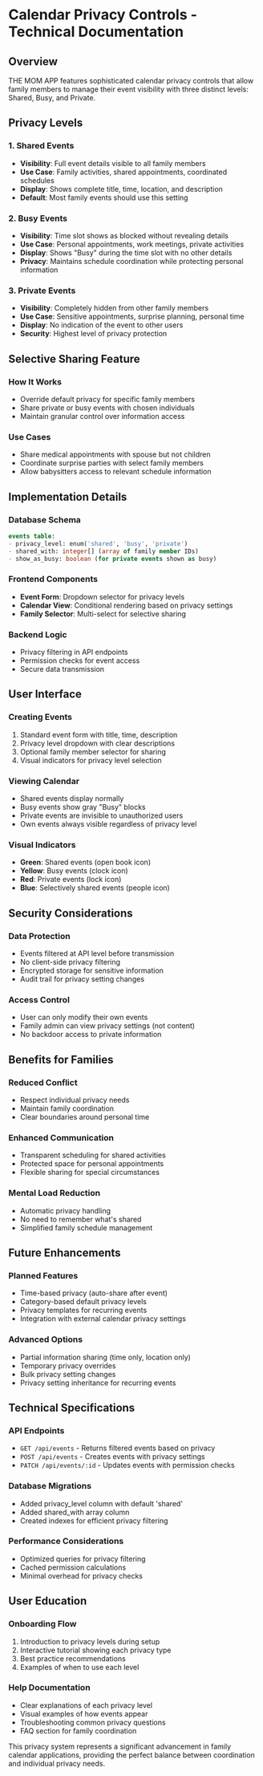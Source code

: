 # Calendar Privacy Controls - Technical Documentation

## Overview
THE MOM APP features sophisticated calendar privacy controls that allow family members to manage their event visibility with three distinct levels: Shared, Busy, and Private.

## Privacy Levels

### 1. Shared Events
- **Visibility**: Full event details visible to all family members
- **Use Case**: Family activities, shared appointments, coordinated schedules
- **Display**: Shows complete title, time, location, and description
- **Default**: Most family events should use this setting

### 2. Busy Events  
- **Visibility**: Time slot shows as blocked without revealing details
- **Use Case**: Personal appointments, work meetings, private activities
- **Display**: Shows "Busy" during the time slot with no other details
- **Privacy**: Maintains schedule coordination while protecting personal information

### 3. Private Events
- **Visibility**: Completely hidden from other family members
- **Use Case**: Sensitive appointments, surprise planning, personal time
- **Display**: No indication of the event to other users
- **Security**: Highest level of privacy protection

## Selective Sharing Feature

### How It Works
- Override default privacy for specific family members
- Share private or busy events with chosen individuals
- Maintain granular control over information access

### Use Cases
- Share medical appointments with spouse but not children
- Coordinate surprise parties with select family members
- Allow babysitters access to relevant schedule information

## Implementation Details

### Database Schema
```sql
events table:
- privacy_level: enum('shared', 'busy', 'private')
- shared_with: integer[] (array of family member IDs)
- show_as_busy: boolean (for private events shown as busy)
```

### Frontend Components
- **Event Form**: Dropdown selector for privacy levels
- **Calendar View**: Conditional rendering based on privacy settings
- **Family Selector**: Multi-select for selective sharing

### Backend Logic
- Privacy filtering in API endpoints
- Permission checks for event access
- Secure data transmission

## User Interface

### Creating Events
1. Standard event form with title, time, description
2. Privacy level dropdown with clear descriptions
3. Optional family member selector for sharing
4. Visual indicators for privacy level selection

### Viewing Calendar
- Shared events display normally
- Busy events show gray "Busy" blocks
- Private events are invisible to unauthorized users
- Own events always visible regardless of privacy level

### Visual Indicators
- **Green**: Shared events (open book icon)
- **Yellow**: Busy events (clock icon)  
- **Red**: Private events (lock icon)
- **Blue**: Selectively shared events (people icon)

## Security Considerations

### Data Protection
- Events filtered at API level before transmission
- No client-side privacy filtering
- Encrypted storage for sensitive information
- Audit trail for privacy setting changes

### Access Control
- User can only modify their own events
- Family admin can view privacy settings (not content)
- No backdoor access to private information

## Benefits for Families

### Reduced Conflict
- Respect individual privacy needs
- Maintain family coordination
- Clear boundaries around personal time

### Enhanced Communication
- Transparent scheduling for shared activities
- Protected space for personal appointments
- Flexible sharing for special circumstances

### Mental Load Reduction
- Automatic privacy handling
- No need to remember what's shared
- Simplified family schedule management

## Future Enhancements

### Planned Features
- Time-based privacy (auto-share after event)
- Category-based default privacy levels
- Privacy templates for recurring events
- Integration with external calendar privacy settings

### Advanced Options
- Partial information sharing (time only, location only)
- Temporary privacy overrides
- Bulk privacy setting changes
- Privacy setting inheritance for recurring events

## Technical Specifications

### API Endpoints
- `GET /api/events` - Returns filtered events based on privacy
- `POST /api/events` - Creates events with privacy settings
- `PATCH /api/events/:id` - Updates events with permission checks

### Database Migrations
- Added privacy_level column with default 'shared'
- Added shared_with array column
- Created indexes for efficient privacy filtering

### Performance Considerations
- Optimized queries for privacy filtering
- Cached permission calculations
- Minimal overhead for privacy checks

## User Education

### Onboarding Flow
1. Introduction to privacy levels during setup
2. Interactive tutorial showing each privacy type
3. Best practice recommendations
4. Examples of when to use each level

### Help Documentation
- Clear explanations of each privacy level
- Visual examples of how events appear
- Troubleshooting common privacy questions
- FAQ section for family coordination

This privacy system represents a significant advancement in family calendar applications, providing the perfect balance between coordination and individual privacy needs.